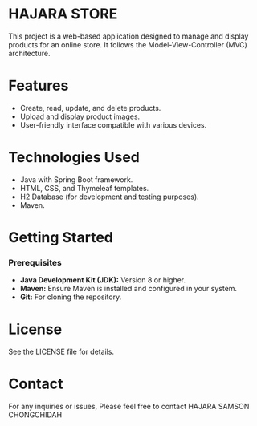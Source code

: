 
# HAJARA STORE
This project is a web-based application designed to manage and display products for an online store. It follows the Model-View-Controller (MVC) architecture.

# Features
- Create, read, update, and delete products.
- Upload and display product images.
- User-friendly interface compatible with various devices.

# Technologies Used
-  Java with Spring Boot framework.
-  HTML, CSS, and Thymeleaf templates.
-  H2 Database (for development and testing purposes).
-  Maven.

# Getting Started
### Prerequisites
- **Java Development Kit (JDK):** Version 8 or higher.
- **Maven:** Ensure Maven is installed and configured in your system.
- **Git:** For cloning the repository.


# License
 See the LICENSE file for details.

# Contact
For any inquiries or issues, Please feel free to contact HAJARA SAMSON CHONGCHIDAH
